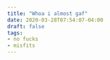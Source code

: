 ```yaml
---
title: "Whoa i almost gaf"
date: 2020-03-28T07:54:07-04:00
draft: false
tags:
- no fucks
- misfits
---
```

